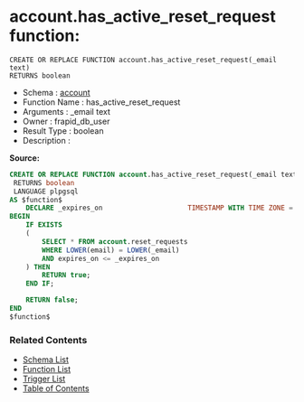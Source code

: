 # account.has_active_reset_request function:

```plpgsql
CREATE OR REPLACE FUNCTION account.has_active_reset_request(_email text)
RETURNS boolean
```
* Schema : [account](../../schemas/account.md)
* Function Name : has_active_reset_request
* Arguments : _email text
* Owner : frapid_db_user
* Result Type : boolean
* Description : 


**Source:**
```sql
CREATE OR REPLACE FUNCTION account.has_active_reset_request(_email text)
 RETURNS boolean
 LANGUAGE plpgsql
AS $function$
    DECLARE _expires_on                     TIMESTAMP WITH TIME ZONE = NOW() + INTERVAL '24 Hours';
BEGIN
    IF EXISTS
    (
        SELECT * FROM account.reset_requests
        WHERE LOWER(email) = LOWER(_email)
        AND expires_on <= _expires_on
    ) THEN        
        RETURN true;
    END IF;

    RETURN false;
END
$function$

```

### Related Contents
* [Schema List](../../schemas.md)
* [Function List](../../functions.md)
* [Trigger List](../../triggers.md)
* [Table of Contents](../../README.md)

